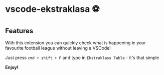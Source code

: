 # vscode-ekstraklasa ⚽️

## Features

With this extension you can quickly check what is happening in your favourite football league without leaving a VSCode!

Just press `cmd + shift + P` and type in `Ekstraklasa Table` - it's that simple

**Enjoy!**
